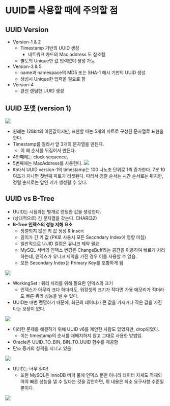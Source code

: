 # UUID를 사용할 때에 주의할 점
## UUID Version
* Version-1 & 2
	* Timestamp 기반의 UUID 생성
		* 네트워크 카드의 Mac address 도 참조함
	* 별도의 Unique한 값 입력없이 생성 가능
* Version-3 & 5
	* name과 namespace의 MD5 또는 SHA-1 해시 기반의 UUID 생성
	* 생성시 Unique한 입력을 필요로 함
* Version-4
	* 완전 랜덤한 UUID 생성
## UUID 포맷 (version 1)

![](https://i.imgur.com/OKPcWBB.png)
* 원래는 128bit의 이진값이지만, 표현할 때는 5개의 파트로 구성된 문자열로 표현을 한다.
* Timestamp를 잘라서 앞 3개의 문자열을 만든다.
	* 이 때 순서를 뒤집어서 만든다.
* 4번째에는 clock sequence,
* 5번째에는 MacAddress를 사용한다.
![](https://i.imgur.com/BMqB6YC.png)
* 따라서 UUID version-1의 timestamp는 100 나노초 단위로 1씩 증가한다. 7분 10여초가 지나면 첫번째 파트가 리셋된다. 따라서 정렬 순서는 시간 순서로는 뒤지만, 정렬 순서로는 앞인 키가 생성될 수 있다.

## UUID vs B-Tree
* UUID는 시점과는 별개로 랜덤한 값을 생성한다.
* (상대적으로) 긴 문자열을 갖는다. CHAR(32)
* **B-Tree 인덱스의 성능 저해 요소**
	* 정렬되지 않은 키 값 생성 & Insert
	* 길이가 긴 키 값 (PK로 사용시 모든 Secondary Index에 영향 미침)
	* 일반적으로 UUID 컬럼은 유니크 제약 필요
	* MySQL 서버의 인덱스 변경은 ChangeBuff라는 공간을 이용하여 빠르게 처리하는데, 인덱스가 유니크 제약을 가진 경우 이를 사용할 수 없음.
	* 모든 Secondary Index는 Primary Key를 포함하게 됨
	
![](https://i.imgur.com/MZ43ztX.png)

* WorkingSet : 쿼리 처리를 위해 필요한 인덱스의 크기
	* 인덱스가 아무리 크다 하더라도, 워킹셋의 크기가 작다면 가용 메모리가 적더라도 빠른 쿼리 성능을 낼 수 있다.
* UUID는 매번 랜덤하기 때문에, 최근의 데이터가 큰 값을 가지거나 작은 값을 가진다는 보장이 없다.

![](https://i.imgur.com/1dkH7tX.png)
* 이러한 문제를 해결하기 위해 UUID v6를 제안한 사람도 있었지만, drop되었다.
	* 이는 timestamp의 순서를 재배치하지 않고 그대로 사용한 방법임.
* Oracle은 UUID_TO_BIN, BIN_TO_UUID 함수를 제공함
* 단조 증가의 성격을 지니고 있음

![](https://i.imgur.com/xtbjwk8.png)
* UUID는 너무 길다!
	* 또한 MySQL은 InnoDB 버퍼 풀에 인덱스 뿐만 아니라 데이터 자체도 적재되어야 빠른 성능을 낼 수 있다는 것을 감안하면, 위 내용은 최소 요구사항 수준일 뿐이다.


![](https://i.imgur.com/XSbXxSq.png)
